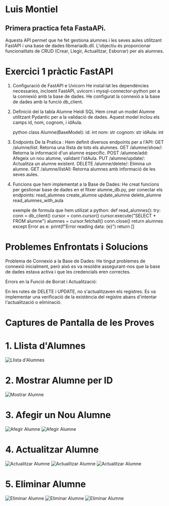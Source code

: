 # Luis Montiel

## Primera practica feta FastaAPi. 

Aquesta API permet que he fet  gestiona alumnes i les seves aules utilitzant FastAPI i una base de dades libmariadb.dll. L'objectiu és proporcionar funcionalitats de CRUD (Crear, Llegir, Actualitzar, Esborrar) per als alumnes.

# Exercici 1 pràctic FastAPI

1. Configuració de FastAPI e Uvicorn
    He instal·lat les dependències necessaries, incloent FastAPI, uvicorn i mysql-connector-python per a la connexió amb la base de dades. He configurat la connexió a la base de dades amb la funció db_client.

2. Definició del la tabla Alumne Heidi SQL
    Hem creat un model Alumne utilitzant Pydantic per a la validació de dades. Aquest model inclou els camps id, nom, cognom, i idAula.

    python
    class Alumne(BaseModel):
        id: int
        nom: str
        cognom: str
        idAula: int


3. Endpoints De la Pratica :
Hem definit diversos endpoints per a l'API:
    GET /alumne/list: Retorna una llista de tots els alumnes.
    GET /alumne/show/: Retorna la informació d'un alumne específic.
    POST /alumne/add: Afegeix un nou alumne, validant l'idAula.
    PUT /alumne/update/: Actualitza un alumne existent.
    DELETE /alumne/delete/: Elimina un alumne.
    GET /alumne/listAll: Retorna alumnes amb informació de les seves aules.

4. Funcions que hem implementat a la Base de Dades:
He creat funcions per gestionar base de dades en el fitxer alumne_db.py, per conectar els endpoints:
    read_alumnes
    create_alumne
    update_alumne
    delete_alumne
    read_alumnes_with_aula

    exemple de formula que hem utilizat a python: 
    def read_alumnes():
        try:
            conn = db_client()
            cursor = conn.cursor()
            cursor.execute("SELECT * FROM alumne")
            alumnes = cursor.fetchall()
            conn.close()
            return alumnes
        except Error as e:
            print(f"Error reading data: {e}")
            return []

# Problemes Enfrontats i Solucions

Problema de Connexió a la Base de Dades:
He tingut problemes de connexió inicialment, però això es va resoldre assegurant-nos que la base de dades estava activa i que les credencials eren correctes.
  
Errors en la Funció de Borrat i Actualització:

En les rutes de DELETE i UPDATE,  no s'actualitzaven els registres. Es va implementar una verificació de la existència del registre abans d'intentar l'actualització o eliminació.


# Captures de Pantalla de les Proves
# 1. Llista d'Alumnes

![Llista d'Alumnes](captures/list_alumnes.png)

# 2. Mostrar Alumne per ID

![Mostrar Alumne](captures/show_alumne.png)

# 3. Afegir un Nou Alumne

![Afegir Alumne](captures/add_alumne.png)
![Afegir Alumne](captures/add_alumne_1.png)


# 4. Actualitzar Alumne

![Actualitzar Alumne](captures/update_alumne.png)
![Actualitzar Alumne](captures/update_alumne_1.png)
![Actualitzar Alumne](captures/update_alumne_2.png)

# 5. Eliminar Alumne

![Eliminar Alumne](captures/delete_alumne.png)
![Eliminar Alumne](captures/delete_alumne_2.png)
![Eliminar Alumne](captures/delete_alumne_1.png)